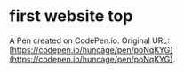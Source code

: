 # first website top

A Pen created on CodePen.io. Original URL: [https://codepen.io/huncage/pen/poNqKYG](https://codepen.io/huncage/pen/poNqKYG).


